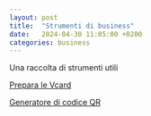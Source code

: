 ```yaml
---
layout: post
title:  "Strumenti di business"
date:   2024-04-30 11:05:00 +0200
categories: business
---
```

Una raccolta di strumenti utili

[Prepara le Vcard](https://vcard.link/card)

[Generatore di codice QR](https://new.express.adobe.com/tools/generate-qr-code)


